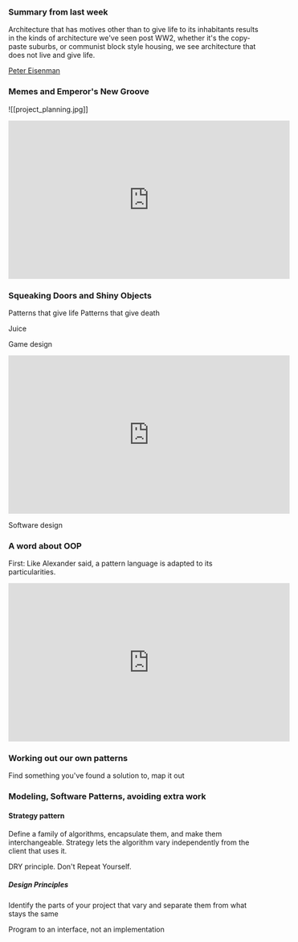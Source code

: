 ### Summary from last week

Architecture that has motives other than to give life to its inhabitants results in the kinds of architecture we've seen post WW2, whether it's the copy-paste suburbs, or communist block style housing, we see architecture that does not live and give life.

[Peter Eisenman](https://en.wikipedia.org/wiki/Peter_Eisenman)

### Memes and Emperor's New Groove
![[project_planning.jpg]]

<iframe width="560" height="315" src="https://www.youtube.com/embed/YzDG6ukx9kA?si=AD9F2ILuuySItqx9" title="YouTube video player" frameborder="0" allow="accelerometer; autoplay; clipboard-write; encrypted-media; gyroscope; picture-in-picture; web-share" referrerpolicy="strict-origin-when-cross-origin" allowfullscreen></iframe>

### Squeaking Doors and Shiny Objects
Patterns that give life
Patterns that give death

Juice

Game design

<iframe width="560" height="315" src="https://www.youtube.com/embed/gfEGk5rgdwc?si=2KONaxsqRXYznOSa" title="YouTube video player" frameborder="0" allow="accelerometer; autoplay; clipboard-write; encrypted-media; gyroscope; picture-in-picture; web-share" referrerpolicy="strict-origin-when-cross-origin" allowfullscreen></iframe>

Software design

### A word about OOP

First: Like Alexander said, a pattern language is adapted to its particularities. 

<iframe width="560" height="315" src="https://www.youtube.com/embed/lmAarC0Zhq4?si=uBA4e0F0PO3g5tY8" title="YouTube video player" frameborder="0" allow="accelerometer; autoplay; clipboard-write; encrypted-media; gyroscope; picture-in-picture; web-share" referrerpolicy="strict-origin-when-cross-origin" allowfullscreen></iframe>

### Working out our own patterns

Find something you've found a solution to, map it out


### Modeling, Software Patterns, avoiding extra work

#### Strategy pattern

Define a family of algorithms, encapsulate them, and make them interchangeable. Strategy lets the algorithm vary independently from the client that uses it.

DRY principle. Don't Repeat Yourself.

##### Design Principles
Identify the parts of your project that vary and separate them from what stays the same

Program to an interface, not an implementation

